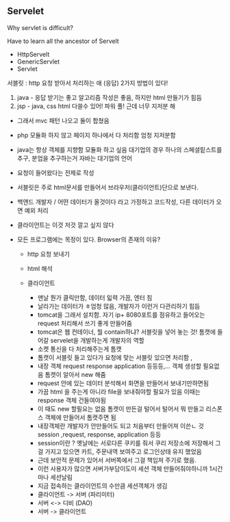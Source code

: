## Servelet 

Why servlet is difficult?

Have to learn all the ancestor of Servelt

- HttpServelt
- GenericServlet
- Servlet

서블릿 : http 요청 받아서 처리하는 애 (응답)
2가지 방법이 있다!
1. java - 응답 받기는 좋고 알고리즘 작성은 좋음, 하지만 html 만들기가 힘듬
2. jsp - java, css html 다쓸수 있어! 파워 풀! 근데 너무 지저분 해
- 그래서 mvc 패턴 나오고 둘이 합쳤음 
- php 모듈화 하지 않고 페이지 하나에서 다 처리함 엄청 지저분함
- java는 항상 객체를 지향함 모듈화 하고 싶음 대기업의 경우 하나의 스페셜맅스트를 추구, 분업을 추구하는거 자바는 대기업의 언어 
- 요청이 들어왔다는 전제로 작성
- 서블릿은 주로 html문서를 만들어서 브라우저(클라이언트)단으로 보낸다. 
- 백앤드 개발자 / 어떤 데이터가 올것이다 라고 가정하고 코드작성, 다른 데이터가 오면 예외 처리

- 클라이언트는 이것 저것 깔고 싶지 않다
- 모든 프로그램에는 목정이 있다. Browser의 존재의 이유?
  - http 요청 보내기 
  - html 해석
  
  
  - 클라이언트
    - 맨날 뭔가 클릭만함, 데이터 읿력 가끔, 엔터 침
    - 날라가는 데이터가 ㅎ엄청 많음, 개발자가 이런거 다관리하기 힘듬
    - tomcat을 그래서 설치함. 자기 ip+ 8080포트를 점유하고 들어오는 request 처리해서 쓰기 좋게 만들어줌
    - tomcat은 웹 컨테이너, 뭘 contain하냐? 서블릿을 넣어 놓는 것! 톰캣에 들어갈 servelet을 개발하는게 개발자의 역할
    - 소켓 통신을 다 처리해주는게 톰캣 
    - 톰캣이 서블릿 들고 있다가 요청에 맞는 서블릿 있으면 처리함 , 
    - 내장 객체 request response application 등등등,... 객체 생성할 필요없음 톰캣이 알아서 new 해줌
    - request 안에 있는 데이터 분석해서 화면을 만들어서 보내기만하면됨
    - 가끔 html 을 주는게 아니라 file을 보내줘야할 필요가 있음 이때는 response 객체 건들여야됨
    - 이 때도 new 할필요는 없음 톰캣이 만든걸 털어서 털어서 뭐 만들고 리스폰스 객체에 만들어서 톰캣주면 됨
    - 내장객체란 개발자가 안만들어도 되고 처음부터 만들어져 이쓴ㄴ 것 session ,request, response, application 등등
    - session이란 ? 옛날에는 서로다른 쿠키를 줘서 쿠리 저장소에 저장해서 그걸 가지고 있으면 카트, 주문내역 보여주고 로그인상태 유지 했었음
    - 근데 보안적 문제가 있어서 서버쪽에서 그걸 책임져 주기로 했음.
    - 이런 사용자가 많으면 서버가부담이도미 세션 객체 만들어줘야하니까 1시간 마나 세션날림
    - 지금 접속하는 클라이언트의 수만큼 세션객체가 생김 
    - 클라이언트 -> 서버 (파리미터)
    - 서버 <-> 디비 (DAO)
    - 서버 -> 클라이언트 
